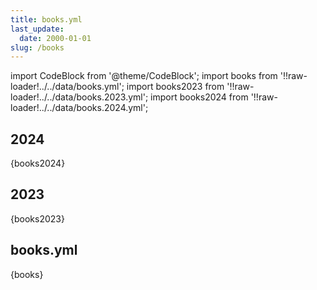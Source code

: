 ```yaml
---
title: books.yml
last_update:
  date: 2000-01-01
slug: /books
---
```

import CodeBlock from '@theme/CodeBlock';
import books from '!!raw-loader!../../data/books.yml';
import books2023 from '!!raw-loader!../../data/books.2023.yml';
import books2024 from '!!raw-loader!../../data/books.2024.yml';


## 2024

<CodeBlock language="yaml">{books2024}</CodeBlock>



## 2023

<CodeBlock language="yaml">{books2023}</CodeBlock>




## books.yml

<CodeBlock language="yaml">{books}</CodeBlock>




